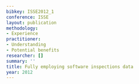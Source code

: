 ```yaml
---
bibkey: ISSE2012_1
conference: ISSE
layout: publication
methodology:
- Experience
practitioner:
- Understanding
- Potential benefits
researcher: []
summary: ''
title: Fully employing software inspections data
year: 2012
---
```

